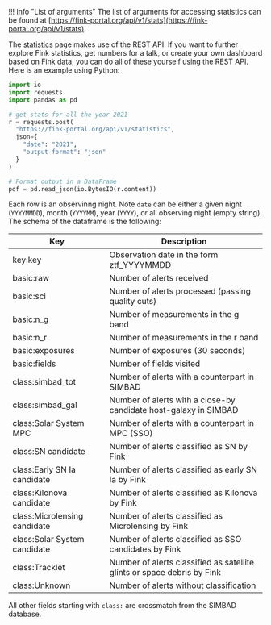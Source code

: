!!! info "List of arguments"
    The list of arguments for accessing statistics can be found at [https://fink-portal.org/api/v1/stats](https://fink-portal.org/api/v1/stats).

The [statistics](https://fink-portal.org/stats) page makes use of the REST API.
If you want to further explore Fink statistics, get numbers for a talk, or create your own dashboard based on Fink data, you can do all of these yourself using the REST API. Here is an example using Python:

```python
import io
import requests
import pandas as pd

# get stats for all the year 2021
r = requests.post(
  "https://fink-portal.org/api/v1/statistics",
  json={
    "date": "2021",
    "output-format": "json"
  }
)

# Format output in a DataFrame
pdf = pd.read_json(io.BytesIO(r.content))
```

Each row is an observinng night. Note `date` can be either a given night (`YYYYMMDD`), month (`YYYYMM`), year (`YYYY`), or all observing night (empty string). The schema of the dataframe is the following:

| Key                        | Description                                                        |
|---------------------------|--------------------------------------------------------------------|
| key:key                   | Observation date in the form ztf_YYYYMMDD                         |
| basic:raw                 | Number of alerts received                                           |
| basic:sci                 | Number of alerts processed (passing quality cuts)                 |
| basic:n_g                 | Number of measurements in the g band                               |
| basic:n_r                 | Number of measurements in the r band                               |
| basic:exposures           | Number of exposures (30 seconds)                                   |
| basic:fields              | Number of fields visited                                           |
| class:simbad_tot          | Number of alerts with a counterpart in SIMBAD                     |
| class:simbad_gal          | Number of alerts with a close-by candidate host-galaxy in SIMBAD  |
| class:Solar System MPC     | Number of alerts with a counterpart in MPC (SSO)                  |
| class:SN candidate        | Number of alerts classified as SN by Fink                          |
| class:Early SN Ia candidate| Number of alerts classified as early SN Ia by Fink                 |
| class:Kilonova candidate  | Number of alerts classified as Kilonova by Fink                    |
| class:Microlensing candidate| Number of alerts classified as Microlensing by Fink               |
| class:Solar System candidate| Number of alerts classified as SSO candidates by Fink             |
| class:Tracklet            | Number of alerts classified as satellite glints or space debris by Fink |
| class:Unknown             | Number of alerts without classification                             |

All other fields starting with `class:` are crossmatch from the SIMBAD database.